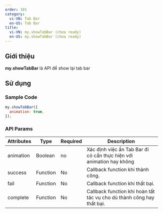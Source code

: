 ```yaml
---
order: 101
category:
  vi-VN: Tab Bar
  en-US: Tab Bar
title:
  vi-VN: my.showTabBar (chưa ready)
  en-US: my.showTabBar (chưa ready)
---
```


## Giới thiệu

**my.showTabBar** là API để show lại tab bar

## Sử dụng

### Sample Code

```js
my.showTabBar({
  animation: true,
});
```

### API Params

| Attributes | Type     | Required | Description                                                           |
| ---------- | -------- | -------- | --------------------------------------------------------------------- |
| animation  | Boolean  | no       | Xác định việc ẩn Tab Bar đi có cần thực hiện với animation hay không  |
| success    | Function | No       | Callback function khi thành công.                                     |
| fail       | Function | No       | Callback function khi thất bại.                                       |
| complete   | Function | No       | Callback function khi hoàn tất tác vụ cho dù thành công hay thất bại. |
